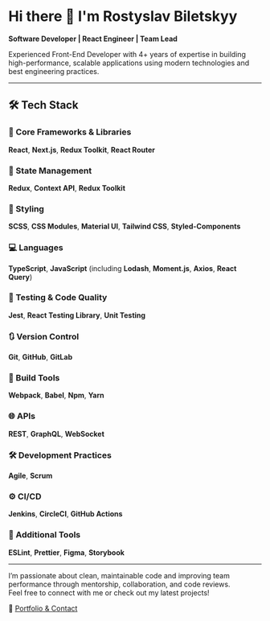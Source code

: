 # Hi there 👋 I'm Rostyslav Biletskyy

**Software Developer | React Engineer | Team Lead**

Experienced Front-End Developer with 4+ years of expertise in building high-performance, scalable applications using modern technologies and best engineering practices.

---

## 🛠 Tech Stack

### 🧩 Core Frameworks & Libraries  
**React**, **Next.js**, **Redux Toolkit**, **React Router**

### 🧠 State Management  
**Redux**, **Context API**, **Redux Toolkit**

### 🎨 Styling  
**SCSS**, **CSS Modules**, **Material UI**, **Tailwind CSS**, **Styled-Components**

### 💻 Languages  
**TypeScript**, **JavaScript** (including **Lodash**, **Moment.js**, **Axios**, **React Query**)

### 🧪 Testing & Code Quality  
**Jest**, **React Testing Library**, **Unit Testing**

### 🔃 Version Control  
**Git**, **GitHub**, **GitLab**

### 🧱 Build Tools  
**Webpack**, **Babel**, **Npm**, **Yarn**

### 🌐 APIs  
**REST**, **GraphQL**, **WebSocket**

### 🛠 Development Practices  
**Agile**, **Scrum**

### ⚙️ CI/CD  
**Jenkins**, **CircleCI**, **GitHub Actions**

### 🧰 Additional Tools  
**ESLint**, **Prettier**, **Figma**, **Storybook**

---

I’m passionate about clean, maintainable code and improving team performance through mentorship, collaboration, and code reviews.  
Feel free to connect with me or check out my latest projects!

🔗 [Portfolio & Contact](https://rost-biletskyy.mssg.me/)
